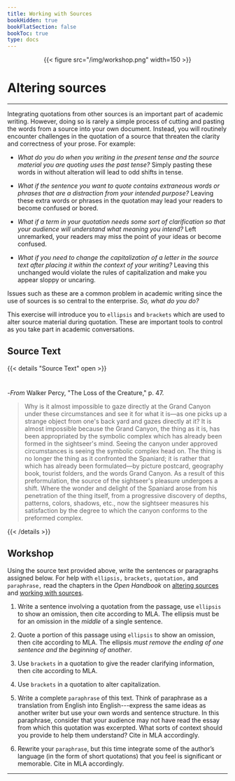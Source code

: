 ```yaml
---
title: Working with Sources
bookHidden: true
bookFlatSection: false
bookToc: true
type: docs
---
```


<div style="text-align:center">{{< figure src="/img/workshop.png" width=150 >}}</div>

# Altering sources

---

Integrating quotations from other sources is an important part of academic writing. However, doing so is rarely a simple process of cutting and pasting the words from a source into your own document. Instead, you will routinely encounter challenges in the quotation of a source that threaten the clarity and correctness of your prose. For example:

- *What do you do when you writing in the present tense and the source material you are quoting uses the past tense?* Simply pasting these words in without alteration will lead to odd shifts in tense. 

- *What if the sentence you want to quote contains extraneous words or phrases that are a distraction from your intended purpose?* Leaving these extra words or phrases in the quotation may lead your readers to become confused or bored.  

- *What if a term in your quotation needs some sort of clarification so that your audience will understand what meaning you intend?* Left unremarked, your readers may miss the point of your ideas or become confused.

- *What if you need to change the capitalization of a letter in the source text after placing it within the context of your writing?* Leaving this unchanged would violate the rules of capitalization and make you appear sloppy or uncaring. 

Issues such as these are a common problem in academic writing since the use of sources is so central to the enterprise. *So, what do you do?*

This exercise will introduce you to `ellipsis` and `brackets` which are used to alter source material during quotation. These are important tools to control as you take part in academic conversations.  

## Source Text

{{< details "Source Text" open >}}
#

-*From* Walker Percy, "The Loss of the Creature," p. 47.

>Why is it almost impossible to gaze directly at the Grand Canyon under these circumstances and see it for what it is—as one picks up a strange object from one's back yard and gazes directly at it? It is almost impossible because the Grand Canyon, the thing as it is, has been appropriated by the symbolic complex which has already been formed in the sightseer's mind. Seeing the canyon under approved circumstances is seeing the symbolic complex head on. The thing is no longer the thing as it confronted the Spaniard; it is rather that which has already been formulated—by picture postcard, geography book, tourist folders, and the words Grand Canyon. As a result of this preformulation, the source of the sightseer's pleasure undergoes a shift. Where the wonder and delight of the Spaniard arose from his penetration of the thing itself, from a progressive discovery of depths, patterns, colors, shadows, etc., now the sightseer measures his satisfaction by the degree to which the canyon conforms to the preformed complex.

{{< /details >}} 

## Workshop

Using the source text provided above, write the sentences or paragraphs assigned below. For help with `ellipsis,` `brackets,` `quotation,` and `paraphrase,` read the chapters in the *Open Handbook* on [altering sources](/resources/open-handbook/chapter-9) and [working with sources](/resources/open-handbook/chapter-8). 

1. Write a sentence involving a quotation from the passage, use `ellipsis` to show an omission, then cite according to MLA. The ellipsis must be for an omission in the *middle* of a single sentence. 
2. Quote a portion of this passage using `ellipsis` to show an omission, then cite according to MLA. The ellipsis *must remove the ending of one sentence and the beginning of another*. 
3. Use `brackets` in a quotation to give the reader clarifying information, then cite according to MLA. 
4. Use `brackets` in a quotation to alter capitalization.


5. Write a complete `paraphrase` of this text. Think of paraphrase as a translation from English into English---express the same ideas as another writer but use your own words and sentence structure. In this paraphrase, consider that your audience may not have read the essay from which this quotation was excerpted. What sorts of context should you provide to help them understand? Cite in MLA accordingly.


6. Rewrite your `paraphrase`, but this time integrate some of the author’s language (in the form of short quotations) that you feel is significant or memorable. Cite in MLA accordingly.


---
<!---
<i class="fa fa-cloud-upload-alt"></i> [Submit this assignment to Canvas](https://canvas.dartmouth.edu)
--->

